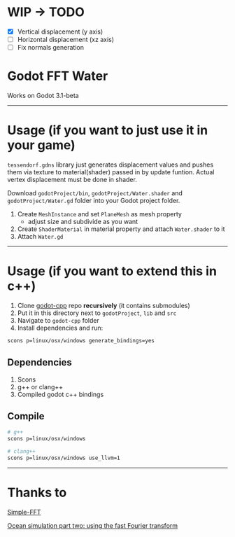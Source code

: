 # WIP -> TODO
- [x] Vertical displacement (y axis)
- [ ] Horizontal displacement (xz axis)
- [ ] Fix normals generation

# Godot FFT Water
Works on Godot 3.1-beta

---

# Usage (if you want to just use it in your game)
`tessendorf.gdns` library just generates displacement values and pushes them via texture to material(shader) passed in by update funtion. Actual vertex displacement must be done in shader.

Download `godotProject/bin`, `godotProject/Water.shader` and `godotProject/Water.gd` folder into your Godot project folder.

1) Create `MeshInstance` and set `PlaneMesh` as mesh property
    * adjust size and subdivide as you want
2) Create `ShaderMaterial` in material property and attach `Water.shader` to it
3) Attach `Water.gd`

---

# Usage (if you want to extend this in c++)
1) Clone [godot-cpp](https://github.com/GodotNativeTools/godot-cpp) repo **recursively** (it contains submodules)
2) Put it in this directory next to `godotProject`, `lib` and `src`
3) Navigate to `godot-cpp` folder
4) Install dependencies and run:
```bash
scons p=linux/osx/windows generate_bindings=yes
```

## Dependencies
1) Scons
2) g++ or clang++
3) Compiled godot c++ bindings

## Compile
``` bash
# g++
scons p=linux/osx/windows

# clang++
scons p=linux/osx/windows use_llvm=1
```

---

# Thanks to
[Simple-FFT](https://github.com/d1vanov/Simple-FFT)

[Ocean simulation part two: using the fast Fourier transform](https://www.keithlantz.net/2011/11/ocean-simulation-part-two-using-the-fast-fourier-transform/)
